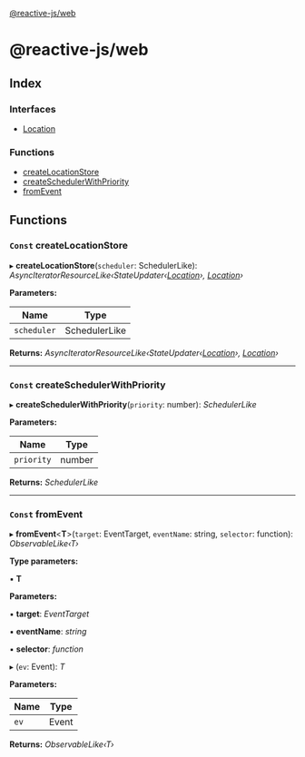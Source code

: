 [@reactive-js/web](README.md)

# @reactive-js/web

## Index

### Interfaces

* [Location](interfaces/location.md)

### Functions

* [createLocationStore](README.md#const-createlocationstore)
* [createSchedulerWithPriority](README.md#const-createschedulerwithpriority)
* [fromEvent](README.md#const-fromevent)

## Functions

### `Const` createLocationStore

▸ **createLocationStore**(`scheduler`: SchedulerLike): *AsyncIteratorResourceLike‹StateUpdater‹[Location](interfaces/location.md)›, [Location](interfaces/location.md)›*

**Parameters:**

Name | Type |
------ | ------ |
`scheduler` | SchedulerLike |

**Returns:** *AsyncIteratorResourceLike‹StateUpdater‹[Location](interfaces/location.md)›, [Location](interfaces/location.md)›*

___

### `Const` createSchedulerWithPriority

▸ **createSchedulerWithPriority**(`priority`: number): *SchedulerLike*

**Parameters:**

Name | Type |
------ | ------ |
`priority` | number |

**Returns:** *SchedulerLike*

___

### `Const` fromEvent

▸ **fromEvent**<**T**>(`target`: EventTarget, `eventName`: string, `selector`: function): *ObservableLike‹T›*

**Type parameters:**

▪ **T**

**Parameters:**

▪ **target**: *EventTarget*

▪ **eventName**: *string*

▪ **selector**: *function*

▸ (`ev`: Event): *T*

**Parameters:**

Name | Type |
------ | ------ |
`ev` | Event |

**Returns:** *ObservableLike‹T›*
